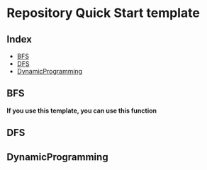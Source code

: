# Repository Quick Start template
## Index
  - [BFS](#BFS) 
  - [DFS](#DFS)
  - [DynamicProgramming](#DynamicProgrammingg)



## BFS
<!-- Write Overview about this project -->
**If you use this template, you can use this function**



## DFS



## DynamicProgramming

